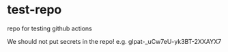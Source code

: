 # test-repo
repo for testing github actions

We should not put secrets in the repo!  e.g. glpat-_uCw7eU-yk3BT-2XXAYX7
